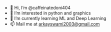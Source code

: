 - 👋 Hi, I’m @caffeinatedoni404
- 👀 I’m interested in python and graphics
- 🌱 I’m currently learning ML and Deep Learning
- 📫 Mail me at arkayswami2003@gmail.com

<!---
caffeinatedoni404/caffeinatedoni404 is a ✨ special ✨ repository because its `README.md` (this file) appears on your GitHub profile.
You can click the Preview link to take a look at your changes.
--->
